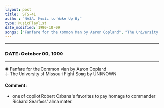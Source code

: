 ```yaml
---
layout: post
title:  STS-41
author: "NASA: Music to Wake Up By"
type: MusicPlaylist
date_modified: 1990-10-09
songs: ["Fanfare for the Common Man by Aaron Copland", "The University of Missouri Fight Song by UNKNOWN"]
---
```


----
### DATE: October 09, 1990
----
✺ Fanfare for the Common Man by Aaron Copland  &nbsp;<br />
⊹ The University of Missouri Fight Song by UNKNOWN

#### Comment:
* one of copilot Robert Cabana's favorites
to pay homage to commander Richard Searfoss' alma mater.



<br/>
<center>
	<a target="_blank"
	   href="https://twitter.com/intent/tweet?hashtags=Space,NASA,Playlist,NASAWakeupCalls,SpaceProgram&text={{ page.author}}, '{{ page.songs.first }}' {{ page.title }}, {{ page.date | date: '%B %d, %Y' }}. {{ site.url }}{{ page.url }} @nasawakeupcalls">
	   <i class="fab fa-twitter" alt="Tweet this page" style="font-size: 1.3em;"></i>
	</a>
	&nbsp; 	<i class="fas fa-user-astronaut" style="font-size: 1.5em;"></i> &nbsp;
    <a type="amzn" search="'Fanfare for the Common Man by Aaron Copland' or 'The University of Missouri Fight Song by UNKNOWN'" category="popular music">
        <i class="fab fa-amazon" style="font-size: 1.3em;"></i>
    </a>
</center>
